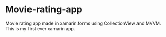 # Movie-rating-app
Movie rating app made in xamarin.forms using CollectionView and MVVM.
This is my first ever xamarin app.

